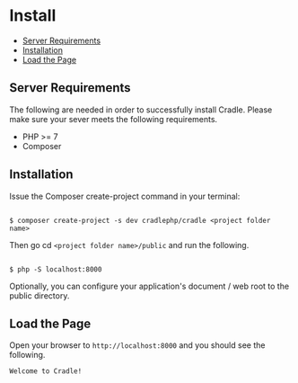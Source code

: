 # Install

 - [Server Requirements](#requirements)
 - [Installation](#installation)
 - [Load the Page](#load)

<a name="requirements"></a>
## Server Requirements

The following are needed in order to successfully install Cradle. Please make
sure your sever meets the following requirements.

 - PHP >= 7
 - Composer

<a name="installation"></a>
## Installation

Issue the Composer create-project command in your terminal:

```

$ composer create-project -s dev cradlephp/cradle <project folder name>

```

Then go cd `<project folder name>/public` and run the following.

```

$ php -S localhost:8000

```

Optionally, you can configure your application's document / web root to the public directory.

<a name="load"></a>
## Load the Page

Open your browser to `http://localhost:8000` and you should see the following.

```well
Welcome to Cradle!
```
